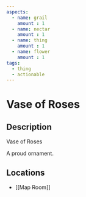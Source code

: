 ```yaml
---
aspects: 
  - name: grail
    amount : 1
  - name: nectar
    amount : 1
  - name: thing
    amount : 1
  - name: flower
    amount : 1
tags:
  - thing
  - actionable
---
```


# Vase of Roses

## Description
Vase of Roses

A proud ornament.
## Locations
- [[Map Room]]
